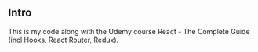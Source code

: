 ## Intro
This is my code along with the Udemy course React - The Complete Guide (incl Hooks, React Router, Redux).